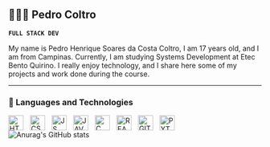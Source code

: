 ## 👨🏻‍💻 Pedro Coltro

**`FULL STACK DEV`**

My name is Pedro Henrique Soares da Costa Coltro, I am 17 years old, and I am from Campinas. Currently, I am studying Systems Development at Etec Bento Quirino. I really enjoy technology, and I share here some of my projects and work done during the course.

---
### 🤖 Languages and Technologies

<img align = "left"
     alt = "HTML"
     title = "HTML"
     width = "30px"
     style = "padding-right: 10px;"
     src="https://cdn.jsdelivr.net/gh/devicons/devicon@latest/icons/html5/html5-original.svg" 
/>

<img align = "left"
     alt = "CSS3"
     title = "CSS3"
     width = "30px"
     style = "padding-right: 10px;"
     src="https://cdn.jsdelivr.net/gh/devicons/devicon@latest/icons/css3/css3-original.svg"
/>

<img align = "left"
     alt = "JS"
     title = "JS"
     width = "30px"
     style = "padding-right: 10px;"
     src="https://cdn.jsdelivr.net/gh/devicons/devicon@latest/icons/javascript/javascript-original.svg" 
/>

<img align = "left"
     alt = "JAVA"
     title = "JAVA"
     width = "30px"
     style = "padding-right: 10px;"
     src="https://cdn.jsdelivr.net/gh/devicons/devicon@latest/icons/java/java-original-wordmark.svg" 
/>

<img align = "left"
     alt = "C"
     title = "C"
     width = "30px"
     style = "padding-right: 10px;"
     src="https://cdn.jsdelivr.net/gh/devicons/devicon@latest/icons/c/c-original.svg" 
/>

<img align = "left"
     alt = "REACT"
     title = "REACT"
     width = "30px"
     style = "padding-right: 10px;"
     src="https://cdn.jsdelivr.net/gh/devicons/devicon@latest/icons/react/react-original.svg" 
/>

<img align = "left"
     alt = "GIT"
     title = "GIT"
     width = "30px"
     style = "padding-right: 10px;"
     src="https://cdn.jsdelivr.net/gh/devicons/devicon@latest/icons/git/git-original.svg" 
/>

<img align = "left"
     alt = "PYTHON"
     title = "PYTHON"
     width = "30px"
     style = "padding-right: 10px;"
     src="https://cdn.jsdelivr.net/gh/devicons/devicon@latest/icons/python/python-original.svg" 
/>




![Anurag's GitHub stats](https://github-readme-stats.vercel.app/api?username=coltrox&show_icons=true)

